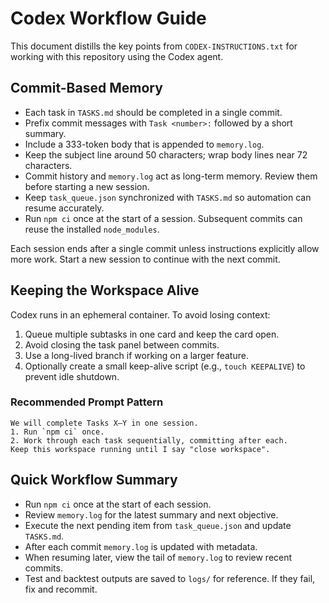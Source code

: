 # Codex Workflow Guide

This document distills the key points from `CODEX-INSTRUCTIONS.txt` for working with this repository using the Codex agent.

## Commit-Based Memory

- Each task in `TASKS.md` should be completed in a single commit.
- Prefix commit messages with `Task <number>:` followed by a short summary.
- Include a 333-token body that is appended to `memory.log`.
- Keep the subject line around 50 characters; wrap body lines near 72 characters.
- Commit history and `memory.log` act as long-term memory. Review them before starting a new session.
- Keep `task_queue.json` synchronized with `TASKS.md` so automation can resume accurately.
- Run `npm ci` once at the start of a session. Subsequent commits can reuse the installed `node_modules`.

Each session ends after a single commit unless instructions explicitly allow more work. Start a new session to continue with the next commit.

## Keeping the Workspace Alive

Codex runs in an ephemeral container. To avoid losing context:

1. Queue multiple subtasks in one card and keep the card open.
2. Avoid closing the task panel between commits.
3. Use a long-lived branch if working on a larger feature.
4. Optionally create a small keep-alive script (e.g., `touch KEEPALIVE`) to prevent idle shutdown.

### Recommended Prompt Pattern

```
We will complete Tasks X–Y in one session.
1. Run `npm ci` once.
2. Work through each task sequentially, committing after each.
Keep this workspace running until I say "close workspace".
```


## Quick Workflow Summary

- Run `npm ci` once at the start of each session.
- Review `memory.log` for the latest summary and next objective.
- Execute the next pending item from `task_queue.json` and update `TASKS.md`.
- After each commit `memory.log` is updated with metadata.
- When resuming later, view the tail of `memory.log` to review recent commits.
- Test and backtest outputs are saved to `logs/` for reference. If they fail, fix and recommit.

